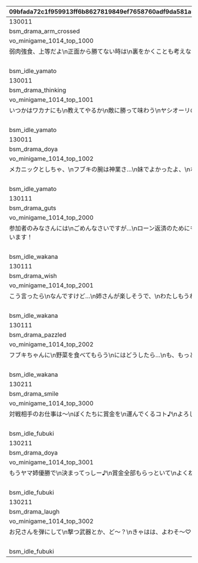|09bfada72c1f959913ff6b8627819849ef7658760adf9da581a5e6f0df938db0|dcca5e0887bdc26ebfc5540995e51643bc36f768f7f3deec7633555ce6cccf75|d5ffcac0d92a280d87a9d88ed3526bd7bdee7ae60ba99fc3afd47056de4f656e|4a9ffcc5a87355565b3eb53b23a03e7a702ff7504c0716da3bb72864081635ea|e432b917028acaca86dc991249e91c1c292e94141f0a7e5861127fec191abf8a|6aae975f5ccf3c50529abd9e2ac4d6fa539a558e98decedaef27c1cd8076e305|8e962711c37fb2442291621139e0d254a9e9d67e4ce4d20b359a18428b06e590|fbbf6d5e1738458c1e221a3b4a7418aa9ae99f4170ed3dad5ae760c178e53b77|d4b468ca35ef444941ed5750417a0b89e19ba0a18a31b7028331754eecf0dd52|2f84e4b88fa5841e6b07eab9155817710422d5f9fccc04852e5cf8b772424abf|414e43aa3bbb6305656fe39bb77bb5ab069f8e862f78a51bb5de8c08b05d3e9b|
| --- | --- | --- | --- | --- | --- | --- | --- | --- | --- | --- |
|130011|100|0|0|1.3|1|0|1|bsm_idle_yamato|1|1001|
|bsm_drama_arm_crossed|0|bsm_drama_arm_crossed_loop|1|0.2|1|0|3||130011|1002|
|vo_minigame_1014_top_1000|0|0|||1||21||vo_minigame_1014|1003|
|弱肉強食、上等だよ\n正面から勝てない時は\n裏をかくことも考えな|5|1|0|0|1|0|11|1|130011|1004|
||||||1||91||0|1005|
|bsm_idle_yamato|1|||0.3|1||3||130011|1006|
|130011|100|0|0|1.3|2|0|1|bsm_idle_yamato|1|2001|
|bsm_drama_thinking|1|||0.2|2||3||130011|2002|
|vo_minigame_1014_top_1001|0|0|||2||21||vo_minigame_1014|2003|
|いつかはワカナにも\n教えてやるか\n敵に勝って味わう\nヤシオーリの味をね|6|1|0|0|2|0|11|1|130011|2004|
||||||2||91||0|2005|
|bsm_idle_yamato|1|||0.3|2||3||130011|2006|
|130011|100|0|0|1.3|3|0|1|bsm_idle_yamato|1|3001|
|bsm_drama_doya|0|bsm_drama_doya_loop|1|0.2|3|0|3||130011|3002|
|vo_minigame_1014_top_1002|0|0|||3||21||vo_minigame_1014|3003|
|メカニックとしちゃ、\nフブキの腕は神業さ…\n妹でよかったよ、\nホントにさ|7|1|0|0|3|0|11|1|130011|3004|
||||||3||91||0|3005|
|bsm_idle_yamato|1|||0.3|3||3||130011|3006|
|130111|100|0|0|1.3|4|0|1|bsm_idle_wakana|1|4001|
|bsm_drama_guts|0|bsm_drama_guts_loop|1|0.2|4|0|3||130111|4002|
|vo_minigame_1014_top_2000|0|0|||4||21||vo_minigame_1014|4003|
|参加者のみなさんには\nごめんなさいですが…\nローン返済のためにも\n勝たせてもらいます！|8|1|0|0|4|0|11|1|130111|4004|
||||||4||91||0|4005|
|bsm_idle_wakana|1|||0.3|4||3||130111|4006|
|130111|100|0|0|1.3|5|0|1|bsm_idle_wakana|1|5001|
|bsm_drama_wish|1|||0.2|5||3||130111|5002|
|vo_minigame_1014_top_2001|0|0|||5||21||vo_minigame_1014|5003|
|こう言ったら\nなんですけど…\n姉さんが楽しそうで、\nわたしもうれしいです|8|1|0|0|5|0|11|1|130111|5004|
||||||5||91||0|5005|
|bsm_idle_wakana|1|||0.3|5||3||130111|5006|
|130111|100|0|0|1.3|6|0|1|bsm_idle_wakana|1|6001|
|bsm_drama_pazzled|1|||0.2|6||3||130111|6002|
|vo_minigame_1014_top_2002|0|0|||6||21||vo_minigame_1014|6003|
|フブキちゃんに\n野菜を食べてもらう\nにはどうしたら…\nも、もっと強引に…？|7|1|0|0|6|0|11|1|130111|6004|
||||||6||91||0|6005|
|bsm_idle_wakana|1|||0.3|6||3||130111|6006|
|130211|100|0|0|1.3|7|0|1|bsm_idle_fubuki|1|7001|
|bsm_drama_smile|1|||0.2|7||3||130211|7002|
|vo_minigame_1014_top_3000|0|0|||7||21||vo_minigame_1014|7003|
|対戦相手のお仕事は～\nぼくたちに賞金を\n運んでくるコト♪\nよろしくね～♡|5|1|0|0|7|0|11|1|130211|7004|
||||||7||91||0|7005|
|bsm_idle_fubuki|1|||0.2|7||3||130211|7006|
|130211|100|0|0|1.3|8|0|1|bsm_idle_fubuki|1|8001|
|bsm_drama_doya|0|bsm_drama_doya_loop|1|0.2|8||3||130211|8002|
|vo_minigame_1014_top_3001|0|0|||8||21||vo_minigame_1014|8003|
|もうヤマ姉優勝で\n決まってっしー♪\n賞金全部もらっといて\nよくねー？|7|1|0|0|8|0|11|1|130211|8004|
||||||8||91||0|8005|
|bsm_idle_fubuki|1|||0.2|8||3||130211|8006|
|130211|100|0|0|1.3|9|0|1|bsm_idle_fubuki|1|9001|
|bsm_drama_laugh|0|bsm_drama_laugh_loop|1|0.2|9|0|3||130211|9002|
|vo_minigame_1014_top_3002|0|0|||9||21||vo_minigame_1014|9003|
|お兄さんを弾にして\n撃つ武器とか、ど～？\nきゃはは、よわそ～♡|7|1|0|0|9|0|11|1|130211|9004|
||||||9||91||0|9005|
|bsm_idle_fubuki|1|||0.2|9||3||130211|9006|